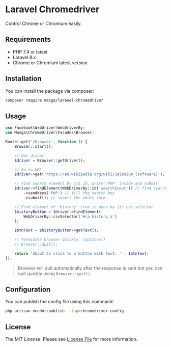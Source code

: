 # Laravel Chromedriver

Control Chrome or Chromium easily.

## Requirements

- PHP 7.4 or latest
- Laravel 8.x
- Chrome or Chromium latest version

## Installation

You can install the package via composer:

```bash
composer require masga/laravel-chromedriver
```

## Usage

```php
use Facebook\WebDriver\WebDriverBy;
use Masga\ChromeDriver\Facades\Browser;

Route::get('/browser', function () {
    Browser::start();

    // Get driver
    $driver = Browser::getDriver();

    // Go to URL
    $driver->get('https://en.wikipedia.org/wiki/Selenium_(software)');

    // Find search element by its id, write 'PHP' inside and submit
    $driver->findElement(WebDriverBy::id('searchInput')) // find search input element
        ->sendKeys('PHP') // fill the search box
        ->submit(); // submit the whole form

    // Find element of 'History' item in menu by its css selector
    $historyButton = $driver->findElement(
        WebDriverBy::cssSelector('#ca-history a')
    );

    $btnText = $historyButton->getText();

    // Terminate browser quickly. (optional)
    // Browser::quit();

    return 'About to click to a button with text: ' . $btnText;
});
```

> Browser will quit automatically after the response is sent but you can quit quickly using `Browser::quit()`

## Configuration

You can publish the config file using this command:

```bash
php artisan vendor:publish --tag=chromedriver-config
```

## License

The MIT License. Please see [License File](LICENSE) for more information.
